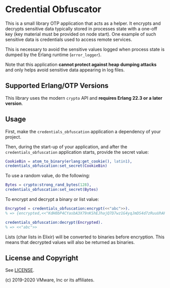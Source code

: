 # Credential Obfuscator

This is a small library OTP application that acts as a helper. It encrypts and decrypts sensitive data
typically stored in processes state with a one-off key (key material must be provided on node start).
One example of such sensitive data is credentials used to access remote services.

This is necessary to avoid the sensitive values logged when process state is dumped by
the Erlang runtime (`error_logger`).

Note that this application **cannot protect against heap dumping attacks** and only helps
avoid sensitive data appearing in log files.

## Supported Erlang/OTP Versions

This library uses the modern `crypto` API and **requires Erlang 22.3 or a later version**.

## Usage

First, make the `credentials_obfuscation` application a dependency of your project.

Then, during the start-up of your application, and after the `credentials_obfuscation` application starts,
provide the secret value:

``` erl
CookieBin = atom_to_binary(erlang:get_cookie(), latin1),
credentials_obfuscation:set_secret(CookieBin)
```

To use a random value, do the following:

``` erl
Bytes = crypto:strong_rand_bytes(128),
credentials_obfuscation:set_secret(Bytes)
```

To encrypt and decrypt a binary or list value:

``` erl
Encrypted = credentials_obfuscation:encrypt(<<"abc">>).
% => {encrypted,<<"KdH0bP4CYasbA3X79nKShEJhajQ7D7wz1G4yqJmDS4d7zRuuUhAPuQKxdDVgxQtO">>}

credentials_obfuscation:decrypt(Encrypted).
% => <<"abc">>
```

Lists (char lists in Elixir) will be converted to binaries before encryption.
This means that decrypted values will also be returned as binaries.

## License and Copyright

See [LICENSE](./LICENSE).

(c) 2019-2020 VMware, Inc or its affiliates.
